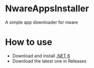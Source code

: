 # NwareAppsInstaller
A simple app downloader for nware

# How to use
- Download and install [.NET 6]([https://nodejs.org/en/download/](https://dotnet.microsoft.com/en-us/download/dotnet/6.0))
- Download the latest one in Releases
